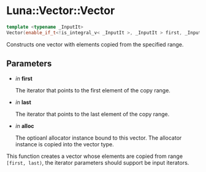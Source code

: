 # Luna::Vector::Vector

```c++
template <typename _InputIt>
Vector(enable_if_t<!is_integral_v< _InputIt >, _InputIt > first, _InputIt last, const allocator_type &alloc=allocator_type())
```

Constructs one vector with elements copied from the specified range. 



## Parameters
* *in* **first**

    The iterator that points to the first element of the copy range. 

* *in* **last**

    The iterator that points to the last element of the copy range. 

* *in* **alloc**

    The optioanl allocator instance bound to this vector. The allocator instance is copied into the vector type.


This function creates a vector whose elements are copied from range `[first, last)`, the iterator parameters should support be input iterators. 

